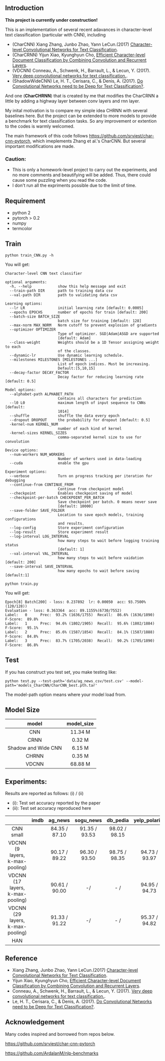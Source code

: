 ## Introduction

**This project is currently under construction!**

This is an implementation of several recent adavances in character-level text classification (particular with CNN), including 

* (CharCNN)        Xiang Zhang, Junbo Zhao, Yann LeCun.(2017) [Character-level Convolutional Networks for Text Classification](http://arxiv.org/abs/1509.01626). 
* (CharCRNN)       Yijun Xiao, Kyunghyun Cho, [Efficient Character-level Document Classification by Combining Convolution and Recurrent Layers](https://arxiv.org/pdf/1602.00367).
* (VDCNN)          Conneau, A., Schwenk, H., Barrault, L., & Lecun, Y. (2017). [Very deep convolutional networks for text classification.](http://www.aclweb.org/anthology/E17-1104).
* (ShadowWideCNN)  Le, H. T., Cerisara, C., & Denis, A. (2017). [Do Convolutional Networks need to be Deep for Text Classification?](https://arxiv.org/pdf/1707.04108.pdf).

And one (**CharCHRNN**) that is created by me that modifies the CharCRNN a little by adding a highway layer between conv layers and rnn layer.

My inital motivation is to compare my simple idea CHRNN with several baselines here. But the project can be extended to more models to provide a benchmark for text classification tasks. So any improvement or extention to the codes is warmly welcomed.

The main framework of this code follows https://github.com/srviest/char-cnn-pytorch, which imeplements Zhang et al.'s CharCNN. But several important modifications are made.

### **Caution**: 

* This is only a homework-level project to carry out the experiments, and no more comments and beautifying will be added. Thus, there could cause some puzzling when you read the code.
* I don't run all the expriments possible due to the limit of time.

## Requirement
* python 2
* pytorch > 0.2
* numpy
* termcolor

## Train
```
python train_CNN.py -h
```

You will get:

```
Character-level CNN text classifier

optional arguments:
  -h, --help            show this help message and exit
  --train-path DIR      path to training data csv
  --val-path DIR        path to validating data csv

Learning options:
  --lr LR               initial learning rate [default: 0.0005]
  --epochs EPOCHS       number of epochs for train [default: 200]
  --batch-size BATCH_SIZE
                        batch size for training [default: 128]
  --max-norm MAX_NORM   Norm cutoff to prevent explosion of gradients
  --optimizer OPTIMIZER
                        Type of optimizer. SGD|Adam|ASGD are supported
                        [default: Adam]
  --class-weight        Weights should be a 1D Tensor assigning weight to each
                        of the classes.
  --dynamic-lr          Use dynamic learning schedule.
  --milestones MILESTONES [MILESTONES ...]
                        List of epoch indices. Must be increasing.
                        Default:[5,10,15]
  --decay-factor DECAY_FACTOR
                        Decay factor for reducing learning rate [default: 0.5]

Model options:
  --alphabet-path ALPHABET_PATH
                        Contains all characters for prediction
  --l0 L0               maximum length of input sequence to CNNs [default:
                        1014]
  --shuffle             shuffle the data every epoch
  --dropout DROPOUT     the probability for dropout [default: 0.5]
  -kernel-num KERNEL_NUM
                        number of each kind of kernel
  -kernel-sizes KERNEL_SIZES
                        comma-separated kernel size to use for convolution

Device options:
  --num-workers NUM_WORKERS
                        Number of workers used in data-loading
  --cuda                enable the gpu

Experiment options:
  --verbose             Turn on progress tracking per iteration for debugging
  --continue-from CONTINUE_FROM
                        Continue from checkpoint model
  --checkpoint          Enables checkpoint saving of model
  --checkpoint-per-batch CHECKPOINT_PER_BATCH
                        Save checkpoint per batch. 0 means never save
                        [default: 10000]
  --save-folder SAVE_FOLDER
                        Location to save epoch models, training configurations
                        and results.
  --log-config          Store experiment configuration
  --log-result          Store experiment result
  --log-interval LOG_INTERVAL
                        how many steps to wait before logging training status
                        [default: 1]
  --val-interval VAL_INTERVAL
                        how many steps to wait before vaidation [default: 200]
  --save-interval SAVE_INTERVAL
                        how many epochs to wait before saving [default:1]
```


```
python train.py
```
You will get:

```
Epoch[8] Batch[200] - loss: 0.237892  lr: 0.00050  acc: 93.7500%(120/128))
Evaluation - loss: 0.363364  acc: 89.1155%(6730/7552)
Label:   0      Prec:  93.2% (1636/1755)  Recall:  86.6% (1636/1890)  F-Score:  89.8%
Label:   1      Prec:  94.6% (1802/1905)  Recall:  95.6% (1802/1884)  F-Score:  95.1%
Label:   2      Prec:  85.6% (1587/1854)  Recall:  84.1% (1587/1888)  F-Score:  84.8%
Label:   3      Prec:  83.7% (1705/2038)  Recall:  90.2% (1705/1890)  F-Score:  86.8%
```

## Test
If you has construct you test set, you make testing like:

```
python test.py --test-path='data/ag_news_csv/test.csv' --model-path='models_CharCNN/CharCNN_best.pth.tar'
```
The model-path option means where your model load from.

## Model Size
| model                | model_size|
|:--------------------:|:---------:|
|CNN                   |11.34 M    |
|CRNN                  |0.32 M     |
|Shadow and Wide CNN   |6.15 M     |
|CHRNN                 |0.35 M     |
|VDCNN                 |68.88 M    |


## Experiments:
Results are reported as follows:  (i) / (ii)
 - (i): Test set accuracy reported by the paper  
 - (ii): Test set accuracy reproduced here  

|                                 | imdb |       ag_news  |     sogu_news     |      db_pedia      | yelp_polarity | yelp_review   | yahoo_answer | amazon_review | amazon_polarity |
|:-------------------------------:|:----:|:--------------:|:-----------------:|:------------------:|:-------------:|:-------------:|:------------:|:-------------:|:---------------:|
|CNN small                        |      | 84.35 / 87.10  | 91.35 / 93.53     | 98.02 / 98.15      |               |               |              |               |                 |
|VDCNN (9 layers, k-max-pooling)  |      | 90.17 / 89.22  | 96.30 / 93.50     | 98.75 / 98.35      | 94.73 / 93.97 | 61.96 / 61.18 |              |               |                 |
|VDCNN (17 layers, k-max-pooling) |      | 90.61 / 90.00  |      -/           | - /                | 94.95 / 94.73 | 62.59 /       |              |               |                 |
|VDCNN (29 layers, k-max-pooling) |      | 91.33 / 91.22  |      -/           | - /                | 95.37 / 94.82 | 63.00 /       |              |               |                 |
|    HAN                          |      |                |                   |                    |               |               |              |               |                 |


## Reference
* Xiang Zhang, Junbo Zhao, Yann LeCun.(2017) [Character-level Convolutional Networks for Text Classification](http://arxiv.org/abs/1509.01626). 
* Yijun Xiao, Kyunghyun Cho, [Efficient Character-level Document Classification by Combining Convolution and Recurrent Layers](https://arxiv.org/pdf/1602.00367).
* Conneau, A., Schwenk, H., Barrault, L., & Lecun, Y. (2017). [Very deep convolutional networks for text classification.](http://www.aclweb.org/anthology/E17-1104).
* Le, H. T., Cerisara, C., & Denis, A. (2017). [Do Convolutional Networks need to be Deep for Text Classification?](https://arxiv.org/pdf/1707.04108.pdf).

## Acknowledgement
Many codes inspired and borrowed from repos below.

https://github.com/srviest/char-cnn-pytorch

https://github.com/ArdalanM/nlp-benchmarks
